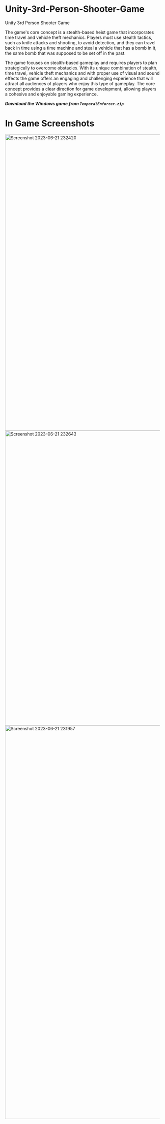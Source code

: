 # Unity-3rd-Person-Shooter-Game

Unity 3rd Person Shooter Game

The game's core concept is a stealth-based heist game that incorporates time travel and vehicle theft mechanics. Players must use stealth tactics, such as knife attacks and shooting, to avoid detection, and they can travel back in time using a time machine and steal a vehicle that has a bomb in it, the same bomb that was supposed to be set off in the past.

The game focuses on stealth-based gameplay and requires players to plan strategically to overcome obstacles. With its unique combination of stealth, time travel, vehicle theft mechanics and with proper use of visual and sound effects the game offers an engaging and challenging experience that will attract all audiences of players who enjoy this type of gameplay. The core concept provides a clear direction for game development, allowing players a cohesive and enjoyable gaming experience.

***Download the Windows game from `TemporalEnforcer.zip`***

# In Game Screenshots


<img width="963" alt="Screenshot 2023-06-21 232420" src="https://github.com/AshwinSheoran02/Unity-3rd-Person-Shooter-Game/assets/88393756/a5b4e793-bb58-45d6-b221-bc60c19558d5">

<img width="958" alt="Screenshot 2023-06-21 232643" src="https://github.com/AshwinSheoran02/Unity-3rd-Person-Shooter-Game/assets/88393756/06ad629e-724b-4e72-a15c-7f61d1f36b49">

<img width="1280" alt="Screenshot 2023-06-21 231957" src="https://github.com/AshwinSheoran02/Unity-3rd-Person-Shooter-Game/assets/88393756/fb0bfe7b-9092-4c98-ada7-239bd7418568">

